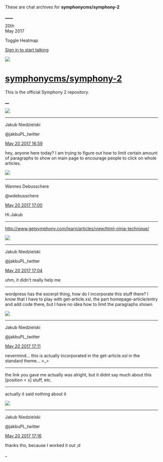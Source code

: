 These are chat archives for **symphonycms/symphony-2**

[__](/symphonycms/symphony-2/archives/2017/05/21)[__](/symphonycms/symphony-2/archives/2017/05/19)

20th  
May 2017

Toggle Heatmap

[Sign in to start talking](/login?action=login&button=archive-login)

![](https://avatars-02.gitter.im/group/iv/3/57542c45c43b8c601977197e?s=48)

#  [symphonycms/symphony-2](/symphonycms/symphony-2)

This is the official Symphony 2 repository.

[ __](/orgs/symphonycms/rooms "More symphonycms rooms")

![](https://pbs.twimg.com/profile_images/3446915610/d40c1fadbf94c0cef919ae136faa8c3f_bigger.png)

____

Jakub Niedzielski

@jakbuPL_twitter

[May 20 2017
16:59](https://gitter.im/symphonycms/symphony-2?at=592075e0eec422e415d088ff)

hey, anyone here today? I am trying to figure out how to limit certain amount
of paragraphs to show on main page to encourage people to click on whole
articles.

![](https://avatars1.githubusercontent.com/u/4136426?v=4&s=30)

____

Wannes Debusschere

@wdebusschere

[May 20 2017
17:00](https://gitter.im/symphonycms/symphony-2?at=5920761deec422e415d089db)

Hi Jakub

____

<http://www.getsymphony.com/learn/articles/view/html-ninja-technique/>

![](https://pbs.twimg.com/profile_images/3446915610/d40c1fadbf94c0cef919ae136faa8c3f_bigger.png)

____

Jakub Niedzielski

@jakbuPL_twitter

[May 20 2017
17:04](https://gitter.im/symphonycms/symphony-2?at=59207728fa63ba2f7661327e)

uhm, it didn't really help me

____

wordpress has the excerpt thing, how do I incorporate this stuff there? I know
that I have to play with get-article.xsl, the part homepage-article/entry and
add code there, but I have no idea how to limit the paragraphs shown

![](https://pbs.twimg.com/profile_images/3446915610/d40c1fadbf94c0cef919ae136faa8c3f_bigger.png)

____

Jakub Niedzielski

@jakbuPL_twitter

[May 20 2017
17:11](https://gitter.im/symphonycms/symphony-2?at=592078c3fa63ba2f76613834)

nevermind... this is actually incorporated in the get-article.xsl in the
standard theme... >_>

____

the link you gave me actually was alright, but it didnt say much about this
[position  < x] stuff, etc.

____

actually it said nothing about it

![](https://pbs.twimg.com/profile_images/3446915610/d40c1fadbf94c0cef919ae136faa8c3f_bigger.png)

____

Jakub Niedzielski

@jakbuPL_twitter

[May 20 2017
17:16](https://gitter.im/symphonycms/symphony-2?at=59207a06fa63ba2f76613c10)

thanks tho, because I worked it out ;d

_

